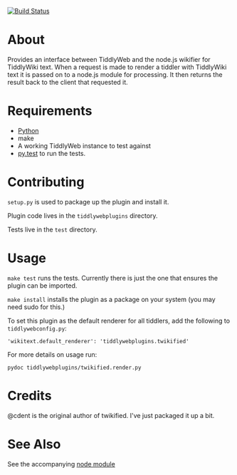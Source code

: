 [![Build Status](https://travis-ci.org/pads/tiddlywebplugins.twikified.png?branch=master)](https://travis-ci.org/pads/tiddlywebplugins.twikified)

# About

Provides an interface between TiddlyWeb and the node.js wikifier for TiddlyWiki text.
When a request is made to render a tiddler with TiddlyWiki text it is passed on to a node.js module for processing.
It then returns the result back to the client that requested it.

# Requirements

* [Python](http://www.python.org/)
* make
* A working TiddlyWeb instance to test against
* [py.test](http://pytest.org/latest/) to run the tests.

# Contributing

`setup.py` is used to package up the plugin and install it.

Plugin code lives in the `tiddlywebplugins` directory.

Tests live in the `test` directory.

# Usage

`make test` runs the tests.  Currently there is just the one that 
ensures the plugin can be imported.

`make install` installs the plugin as a package on your system 
(you may need sudo for this.)

To set this plugin as the default renderer for all tiddlers, add the following to `tiddlywebconfig.py`:

```
'wikitext.default_renderer': 'tiddlywebplugins.twikified'
```

For more details on usage run:

    pydoc tiddlywebplugins/twikified.render.py

# Credits

@cdent is the original author of twikified.  I've just packaged it up a bit.

# See Also

See the accompanying [node module](https://github.com/cdent/twikifier)